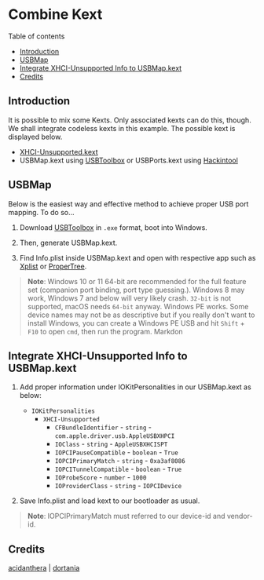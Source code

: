 # Combine Kext

Table of contents

- [Introduction](#introduction)
- [USBMap](#usbmap)
- [Integrate XHCI-Unsupported Info to USBMap.kext](#integrate-xhci-unsupported-info-to-usbmapkext)
- [Credits](#credits)

## Introduction

It is possible to mix some Kexts. Only associated kexts can do this, though. We shall integrate codeless kexts in this example. The possible kext is displayed below.

- [XHCI-Unsupported.kext][xhciunsupport]
- USBMap.kext using [USBToolbox][usbtoolbox-download] or USBPorts.kext using [Hackintool][hackintool-download]

## USBMap

Below is the easiest way and effective method to achieve proper USB port mapping. To do so...

1. Download [USBToolbox][usbtoolbox-download] in `.exe` format, boot into Windows.

2. Then, generate USBMap.kext.

3. Find Info.plist inside USBMap.kext and open with respective app such as [Xplist][plisteditor1] or [ProperTree][plisteditor2].

> **Note**: Windows 10 or 11 64-bit are recommended for the full feature set (companion port binding, port type guessing.). Windows 8 may work, Windows 7 and below will very likely crash. `32-bit` is not supported, macOS needs `64-bit` anyway. Windows PE works. Some device names may not be as descriptive but if you really don't want to install Windows, you can create a Windows PE USB and hit `Shift` + `F10` to open `cmd`, then run the program. Markdon

## Integrate XHCI-Unsupported Info to USBMap.kext

1. Add proper information under IOKitPersonalities in our USBMap.kext as below:
   - `IOKitPersonalities`
     - `XHCI-Unsupported`
       - `CFBundleIdentifier` - `string` - `com.apple.driver.usb.AppleUSBXHPCI`
       - `IOClass` - `string` - `AppleUSBXHCISPT`
       - `IOPCIPauseCompatible` - `boolean` - `True`
       - `IOPCIPrimaryMatch` - `string` - `0xa3af8086`
       - `IOPCITunnelCompatible` - `boolean` - `True`
       - `IOProbeScore` - `number` - `1000`
       - `IOProviderClass` - `string` - `IOPCIDevice`

2. Save Info.plist and load kext to our bootloader as usual.

> **Note**: IOPCIPrimaryMatch must referred to our device-id and vendor-id.

## Credits

[acidanthera][dev0] | [dortania][dev-group0]

[dev-group0]: https://dortania.github.io
[dev0]: https://github.com/acidanthera/
[hackintool-download]: https://github.com/benbaker76/Hackintool
[plisteditor1]: https://github.com/ic005k/Xplist
[plisteditor2]: https://github.com/corpnewt/ProperTree
[usbtoolbox-download]: https://github.com/USBToolBox/tool
[xhciunsupport]: https://github.com/RehabMan/OS-X-USB-Inject-All

